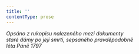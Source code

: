 ```yaml
---
title: ''
contentType: prose
---
```


_Opsáno z rukopisu nalezeného mezi dokumenty  
staré dámy po její smrti, sepsaného pravděpodobně  
léta Páně 1797_
